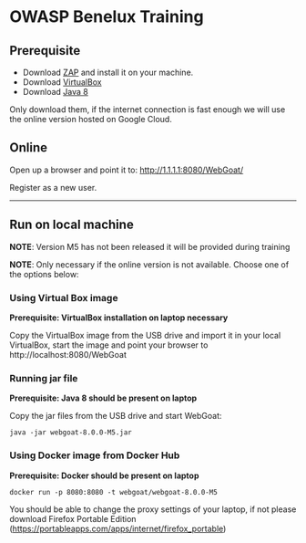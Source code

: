 # OWASP Benelux Training

## Prerequisite

- Download [ZAP](https://github.com/zaproxy/zaproxy/wiki/Downloads) and install it on your machine.
- Download [VirtualBox](https://www.virtualbox.org/wiki/Downloads)
- Download [Java 8](http://www.oracle.com/technetwork/java/javase/downloads/jdk8-downloads-2133151.html)

Only download them, if the internet connection is fast enough we will use the online version hosted on Google Cloud.

## Online

Open up a browser and point it to: http://1.1.1.1:8080/WebGoat/

Register as a new user.

-------
## Run on local machine

**NOTE**: Version M5 has not been released it will be provided during training

**NOTE**: Only necessary if the online version is not available. Choose one of the options below:

### Using Virtual Box image

**Prerequisite: VirtualBox installation on laptop necessary**

Copy the VirtualBox image from the USB drive and import it in your local VirtualBox, start the image and point your browser to
http://localhost:8080/WebGoat

### Running jar file

**Prerequisite: Java 8 should be present on laptop**

Copy the jar files from the USB drive and start WebGoat:

```
java -jar webgoat-8.0.0-M5.jar
```

### Using Docker image from Docker Hub

**Prerequisite: Docker should be present on laptop**

```
docker run -p 8080:8080 -t webgoat/webgoat-8.0.0-M5
```

You should be able to change the proxy settings of your laptop, if not please download Firefox Portable Edition (https://portableapps.com/apps/internet/firefox_portable)
